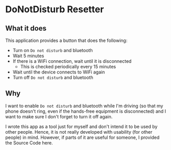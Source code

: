 # DoNotDisturb Resetter

## What it does

This application provides a button that does the following:
- Turn on `Do not disturb` and bluetooth
- Wait 5 minutes
- If there is a WiFi connection, wait until it is disconnected
  - This is checked periodically every 15 minutes
- Wait until the device connects to WiFi again
- Turn off `Do not disturb` and bluetooth

## Why
I want to enable `Do not disturb` and bluetooth while I'm driving (so that my phone doesn't ring, even if the hands-free equipment is disconnected)
and I want to make sure I don't forget to turn it off again.

I wrote this app as a tool just for myself and don't intend it to be used by other people.
Hence, it is not really developed with usability (for other people) in mind.
However, if parts of it are useful for someone, I provided the Source Code here.
